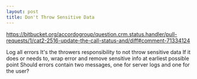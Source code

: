 ```yaml
---
layout: post
title: Don't Throw Sensitive Data
---
```


https://bitbucket.org/accordogroup/question.crm.status.handler/pull-requests/1/cat2-2516-update-the-call-status-and/diff#comment-71334124

Log all errors
It's the throwers responsibility to not throw sensitive data
If it does or needs to, wrap error and remove sensitive info at earliest
possible point
Should errors contain two messages, one for server logs and one for the user?
